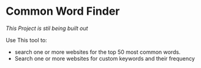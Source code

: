 # Common Word Finder

*This Project is stil being built out*

Use This tool to:
 - search one or more websites for the top 50 most common words.
 - Search one or more websites for custom keywords and their frequency 
